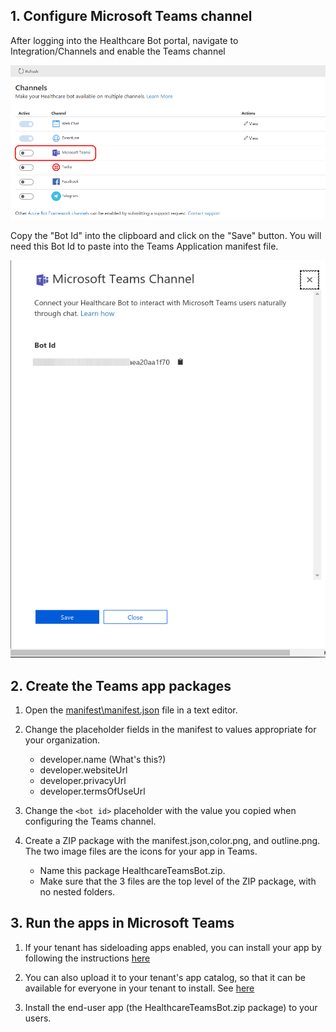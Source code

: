

## 1. Configure Microsoft Teams channel
After logging into the Healthcare Bot portal, navigate to Integration/Channels and enable the Teams channel

![Portal](./portal1.png)

Copy the "Bot Id" into the clipboard and click on the "Save" button. You will need this Bot Id to paste into the Teams Application manifest file.

![Portal](./portal2.png)


## 2. Create the Teams app packages

1. Open the [manifest\manifest.json](../../manifest/manifest.json) file in a text editor.
2. Change the placeholder fields in the manifest to values appropriate for your organization.
    * developer.name (What's this?)
    * developer.websiteUrl
    * developer.privacyUrl
    * developer.termsOfUseUrl

3. Change the `<bot id>` placeholder with the value you copied when configuring the Teams channel.

4. Create a ZIP package with the manifest.json,color.png, and outline.png. The two image files are the icons for your app in Teams.

    * Name this package HealthcareTeamsBot.zip.
    * Make sure that the 3 files are the top level of the ZIP package, with no nested folders.

## 3. Run the apps in Microsoft Teams
1. If your tenant has sideloading apps enabled, you can install your app by following the instructions [here](https://docs.microsoft.com/en-us/microsoftteams/platform/concepts/deploy-and-publish/apps-upload#load-your-package-into-teams)

2. You can also upload it to your tenant's app catalog, so that it can be available for everyone in your tenant to install. See [here](https://docs.microsoft.com/en-us/MicrosoftTeams/manage-apps)

3. Install the end-user app (the HealthcareTeamsBot.zip package) to your users.    